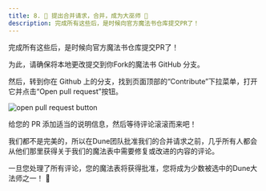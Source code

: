 ```yaml
---
title: 8. 🌈 提出合并请求，合并，成为大巫师 🧙
description: 完成所有这些后，是时候向官方魔法书仓库提交PR了！
---
```


完成所有这些后，是时候向官方魔法书仓库提交PR了！

为此，请确保将本地更改提交到你Fork的魔法书 GitHub 分支。

然后，转到你在 Github 上的分支，找到页面顶部的“Contribute”下拉菜单，打开它并点击“Open pull request”按钮。

![open pull request button](images/open-pull-request-button.png)

给您的 PR 添加适当的说明信息，然后等待评论滚滚而来吧！

我们都不是完美的，所以在Dune团队批准我们的合并请求之前，几乎所有人都会从他们那里获得关于我们的魔法表中需要修复或改进的内容的评论。

一旦您处理了所有评论，您的魔法表将获得批准，您将成为少数被选中的Dune大法师之一！ 🧙